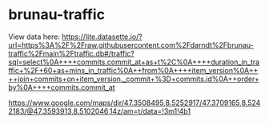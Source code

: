 # brunau-traffic

View data here:
https://lite.datasette.io/?url=https%3A%2F%2Fraw.githubusercontent.com%2Fdarndt%2Fbrunau-traffic%2Fmain%2Ftraffic.db#/traffic?sql=select%0A++++commits.commit_at+as+t%2C%0A++++duration_in_traffic+%2F+60+as+mins_in_traffic%0A++from%0A++++item_version%0A++++join+commits+on+item_version._commit+%3D+commits.id%0A++order+by%0A++++commits.commit_at



https://www.google.com/maps/dir/47.3508495,8.5252917/47.3709165,8.5242183/@47.3593913,8.5102046,14z/am=t/data=!3m1!4b1
